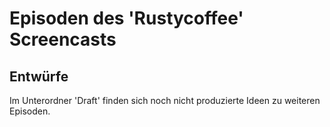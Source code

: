 # Episoden des 'Rustycoffee' Screencasts

## Entwürfe

Im Unterordner 'Draft' finden sich noch nicht produzierte Ideen zu weiteren Episoden.
